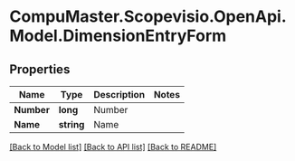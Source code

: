 
# CompuMaster.Scopevisio.OpenApi.Model.DimensionEntryForm

## Properties

Name | Type | Description | Notes
------------ | ------------- | ------------- | -------------
**Number** | **long** | Number | 
**Name** | **string** | Name | 

[[Back to Model list]](../README.md#documentation-for-models)
[[Back to API list]](../README.md#documentation-for-api-endpoints)
[[Back to README]](../README.md)

